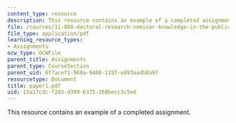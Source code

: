 ```yaml
---
content_type: resource
description: This resource contains an example of a completed assignment.
file: /courses/11-800-doctoral-research-seminar-knowledge-in-the-public-arena-spring-2007/15a17cdcf2d3d3996375168becc3c5ed_paper1.pdf
file_type: application/pdf
learning_resource_types:
- Assignments
ocw_type: OCWFile
parent_title: Assignments
parent_type: CourseSection
parent_uid: 6f7acef1-968a-9408-115f-e893aadb8a97
resourcetype: Document
title: paper1.pdf
uid: 15a17cdc-f2d3-d399-6375-168becc3c5ed
---
```

This resource contains an example of a completed assignment.


